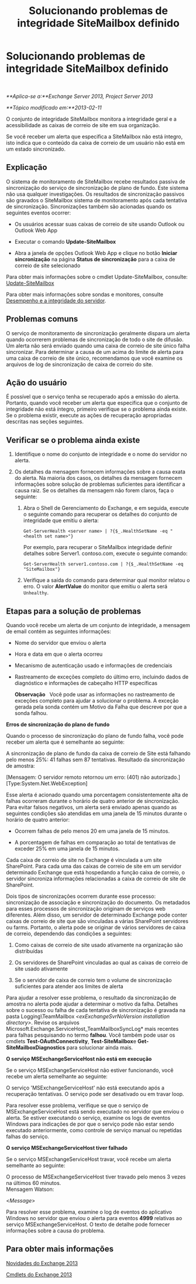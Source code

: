﻿---
title: Solucionando problemas de integridade SiteMailbox definido
TOCTitle: Solucionando problemas de integridade SiteMailbox definido
ms:assetid: ac00985c-c9a5-44bf-b152-4b99d8ae24ed
ms:mtpsurl: https://technet.microsoft.com/pt-br/library/ms.exch.scom.sitemailbox(v=EXCHG.150)
ms:contentKeyID: 53275629
ms.date: 03/07/2017
mtps_version: v=EXCHG.150
ms.translationtype: MT
---

# Solucionando problemas de integridade SiteMailbox definido

 

_**Aplica-se a:**Exchange Server 2013, Project Server 2013_

_**Tópico modificado em:**2013-02-11_

O conjunto de integridade SiteMailbox monitora a integridade geral e a acessibilidade as caixas de correio de site em sua organização.

Se você receber um alerta que especifica a SiteMailbox não está íntegro, isto indica que o conteúdo da caixa de correio de um usuário não está em um estado sincronizado.

## Explicação

O sistema de monitoramento de SiteMailbox recebe resultados passiva de sincronização do serviço de sincronização de plano de fundo. Este sistema não usa qualquer investigações. Os resultados de sincronização passivos são gravados o SiteMailbox sistema de monitoramento após cada tentativa de sincronização. Sincronizações também são acionadas quando os seguintes eventos ocorrer:

  - Os usuários acessar suas caixas de correio de site usando Outlook ou Outlook Web App

  - Executar o comando **Update-SiteMailbox**

  - Abra a janela de opções Outlook Web App e clique no botão **Iniciar sincronização** na página **Status de sincronização** para a caixa de correio de site selecionado

Para obter mais informações sobre o cmdlet Update-SiteMailbox, consulte: [Update-SiteMailbox](https://technet.microsoft.com/pt-br/library/jj218690\(v=exchg.150\))

Para obter mais informações sobre sondas e monitores, consulte [Desempenho e a integridade do servidor](https://technet.microsoft.com/pt-br/library/jj150551\(v=exchg.150\)).

## Problemas comuns

O serviço de monitoramento de sincronização geralmente dispara um alerta quando ocorrerem problemas de sincronização de todo o site de difusão. Um alerta não será enviado quando uma caixa de correio de site único falha sincronizar. Para determinar a causa de um acima do limite de alerta para uma caixa de correio de site único, recomendamos que você examine os arquivos de log de sincronização de caixa de correio do site.

## Ação do usuário

É possível que o serviço tenha se recuperado após a emissão do alerta. Portanto, quando você receber um alerta que especifica que o conjunto de integridade não está íntegro, primeiro verifique se o problema ainda existe. Se o problema existir, execute as ações de recuperação apropriadas descritas nas seções seguintes.

## Verificar se o problema ainda existe

1.  Identifique o nome do conjunto de integridade e o nome do servidor no alerta.

2.  Os detalhes da mensagem fornecem informações sobre a causa exata do alerta. Na maioria dos casos, os detalhes da mensagem fornecem informações sobre solução de problemas suficientes para identificar a causa raiz. Se os detalhes da mensagem não forem claros, faça o seguinte:
    
    1.  Abra o Shell de Gerenciamento do Exchange, e em seguida, execute o seguinte comando para recuperar os detalhes do conjunto de integridade que emitiu o alerta:
        
            Get-ServerHealth <server name> | ?{$_.HealthSetName -eq "<health set name>"}
        
        Por exemplo, para recuperar o SiteMailbox integridade definir detalhes sobre Server1. contoso.com, execute o seguinte comando:
        
            Get-ServerHealth server1.contoso.com | ?{$_.HealthSetName -eq "SiteMailbox"}
    
    2.  Verifique a saída do comando para determinar qual monitor relatou o erro. O valor **AlertValue** do monitor que emitiu o alerta será `Unhealthy`.

## Etapas para a solução de problemas

Quando você recebe um alerta de um conjunto de integridade, a mensagem de email contém as seguintes informações:

  - Nome do servidor que enviou o alerta

  - Hora e data em que o alerta ocorreu

  - Mecanismo de autenticação usado e informações de credenciais

  - Rastreamento de exceções completo do último erro, incluindo dados de diagnóstico e informações de cabeçalho HTTP específicas  
    
    **Observação**   Você pode usar as informações no rastreamento de exceções completo para ajudar a solucionar o problema. A exceção gerada pela sonda contém um Motivo da Falha que descreve por que a sonda falhou.

**Erros de sincronização do plano de fundo**

Quando o processo de sincronização do plano de fundo falha, você pode receber um alerta que é semelhante ao seguinte:

A sincronização de plano de fundo da caixa de correio de Site está falhando pelo menos 25%: 41 falhas sem 87 tentativas. Resultado da sincronização de amostra:

\[Mensagem: O servidor remoto retornou um erro: (401) não autorizado.\] \[Type:System.Net.WebException\]

Esse alerta é acionado quando uma porcentagem consistentemente alta de falhas ocorreram durante o horário de quatro anterior de sincronização. Para evitar falsos negativos, um alerta será enviado apenas quando as seguintes condições são atendidas em uma janela de 15 minutos durante o horário de quatro anterior:

  - Ocorrem falhas de pelo menos 20 em uma janela de 15 minutos.

  - A porcentagem de falhas em comparação ao total de tentativas de exceder 25% em uma janela de 15 minutos.

Cada caixa de correio de site no Exchange é vinculada a um site SharePoint. Para cada uma das caixas de correio de site em um servidor determinado Exchange que está hospedando a função caixa de correio, o servidor sincroniza informações relacionadas a caixa de correio de site de SharePoint.

Dois tipos de sincronizações ocorrem durante esse processo: sincronização de associação e sincronização do documento. Os metadados para esses processos de sincronização originam de serviços web diferentes. Além disso, um servidor de determinado Exchange pode conter caixas de correio de site que são vinculadas a várias SharePoint servidores ou farms. Portanto, o alerta pode se originar de vários servidores de caixa de correio, dependendo das condições a seguintes:

1.  Como caixas de correio de site usado ativamente na organização são distribuídas

2.  Os servidores de SharePoint vinculadas ao qual as caixas de correio de site usado ativamente

3.  Se o servidor de caixa de correio tem o volume de sincronização suficientes para atender aos limites de alerta

Para ajudar a resolver esse problema, o resultado da sincronização de amostra no alerta pode ajudar a determinar o motivo da falha. Detalhes sobre o sucesso ou falha de cada tentativa de sincronização é gravada na pasta Logging\\TeamMailbox *\<exExchangeSvrNoVersion installation directory\>*. Revise os arquivos Microsoft.Exchange.ServiceHost\_TeamMailboxSyncLog\* mais recentes para falhas pesquisando no termo **falhou**. Você também pode usar os cmdlets **Test-OAuthConnectivity**, **Test-SiteMailbox**e **Get-SiteMailboxDiagnostics** para solucionar ainda mais.

**O serviço MSExchangeServiceHost não está em execução**

Se o serviço MSExchangeServiceHost não estiver funcionando, você recebe um alerta semelhante ao seguinte:

O serviço 'MSExchangeServiceHost' não está executando após a recuperação tentativas. O serviço pode ser desativado ou em travar loop.

Para resolver esse problema, verifique se que o serviço de MSExchangeServiceHost está sendo executado no servidor que enviou o alerta. Se estiver executando o serviço, examine os logs de eventos Windows para indicações de por que o serviço pode não estar sendo executado anteriormente, como controle de serviço manual ou repetidas falhas do serviço.

**O serviço MSExchangeServiceHost tiver falhado**

Se o serviço MSExchangeServiceHost travar, você recebe um alerta semelhante ao seguinte:

O processo de MSExchangeServiceHost tiver travado pelo menos 3 vezes na últimos 60 minutos.  
Mensagem Watson:

\<*Message*\>

Para resolver esse problema, examine o log de eventos do aplicativo Windows no servidor que enviou o alerta para eventos **4999** relativas ao serviço MSExchangeServiceHost. O texto de detalhe pode fornecer informações sobre a causa do problema.

## Para obter mais informações

[Novidades do Exchange 2013](https://technet.microsoft.com/pt-br/library/jj150540\(v=exchg.150\))

[Cmdlets do Exchange 2013](https://technet.microsoft.com/pt-br/library/bb124413\(v=exchg.150\))


